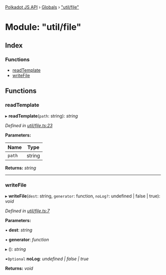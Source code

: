 [Polkadot JS API](../README.md) › [Globals](../globals.md) › ["util/file"](_util_file_.md)

# Module: "util/file"

## Index

### Functions

* [readTemplate](_util_file_.md#readtemplate)
* [writeFile](_util_file_.md#writefile)

## Functions

###  readTemplate

▸ **readTemplate**(`path`: string): *string*

*Defined in [util/file.ts:23](https://github.com/polkadot-js/api/blob/a458589222/packages/typegen/src/util/file.ts#L23)*

**Parameters:**

Name | Type |
------ | ------ |
`path` | string |

**Returns:** *string*

___

###  writeFile

▸ **writeFile**(`dest`: string, `generator`: function, `noLog?`: undefined | false | true): *void*

*Defined in [util/file.ts:7](https://github.com/polkadot-js/api/blob/a458589222/packages/typegen/src/util/file.ts#L7)*

**Parameters:**

▪ **dest**: *string*

▪ **generator**: *function*

▸ (): *string*

▪`Optional`  **noLog**: *undefined | false | true*

**Returns:** *void*
